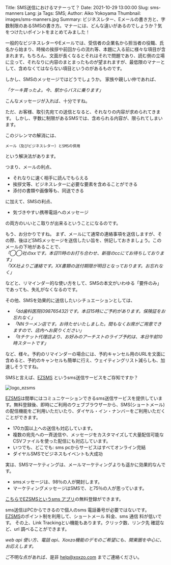 Title: SMS送信におけるマナーって？
Date: 2021-10-29 13:00:00
Slug: sms-manners
Lang: ja
Tags: SMS; 
Author: Aiko Yokoyama
Thumbnail: images/sms-manners.jpg
Summary: ビジネスレター、Eメールの書き方と、字数制限のあるSMSの書き方。マナーには、どんな違いがあるのでしょうか？気をつけたいポイントをまとめてみました！

一般的なビジネスレターやEメールでは、受信者の企業名から担当者の役職、氏名から始まり、時候の挨拶や前回からの流れ等、本題に入る前に様々な項目が含まれます。もちろん、文面が長くなるとそれはそれで問題であり、読む側の立場に立って、それなりに内容のまとまったものが望まれますが、最低限のマナーとして、含めなくてはならない項目というのがあるものです。

しかし、SMSのメッセージではどうでしょうか。
家族や親しい仲であれば、

_「ケーキ買ったよ。今、駅からバスに乗ります」_

こんなメッセージが入れば、十分ですね。

ただ、お客様、取引先宛ての送信となると、それなりの内容が求められてきます。
しかし、字数に制限があるSMSでは、含められる内容が、限られてしまいます。

このジレンマの解消には、

`メール（及びビジネスレター）とSMSの併用`

という解決法があります。

つまり、メールの利点、

* それなりに速く相手に読んでもらえる
* 挨拶文等、ビジネスレターに必要な要素を含めることができる
* 添付の書類や画像等も、同送できる

に加えて、SMSの利点、

* 気づきやすい携帯電話へのメッセージ

の両方のいいとこ取りが出来るということになるのです。

もう、お分かりですね。
まず、メールにて通常の連絡事項を送信しますが、その際、後ほどSMSメッセージを送信したい旨を、併記しておきましょう。このメールの下地があることで、<br>
_「◯◯社のxxです。本日11時のお打ち合わせ、新宿のccにてお待ちしております」_ <br>
_「XX社よりご連絡です。XX書類の送付期限が明日となっております。お忘れなく」_ 

などと、リマインダー的な使い方をして、SMSの本文がいわゆる「要件のみ」であっても、失礼がなくなるのです。

その他、SMSを効果的に送信したいシチュエーションとしては、

* _「dd歯科医院(098765432)です。本日15時にご予約があります。保険証をお忘れなく」_ 
* _「NNラーメン店です。お待たせいたしました。間もなくお席がご用意できますので、店内へお戻りください」_ 
* _「ttチケット代理店より、お好みのアーチストのライブ予約は、本日午前10時スタートです」_ 


など、様々。予約のリマインダーの場合には、予約キャンセル用のURLを文面に含めると、予約のキャンセルも簡単に行え、ウェイティングリスト減らしも、加速しそうですね。

SMSと言えば、[EZSMS](https://www.ezsms.biz/) というsms送信サービスをご存知ですか？

![logo_ezsms](/images/ezsms_logo-1.png)

[EZSMS](https://www.ezsms.biz/)は間単にはコミュニケーションできるsms送信サービスを提供しています。無料登録後、即時にご利用のウェブブラウザーから、SMS(ショートメール)の配信機能をご利用いただいたり、ダイヤル・イン・ナンバーをご利用いただくことができます。
- 170カ国以上への送信も対応しています。
- 複数の宛先への一斉送信や、メッセージをカスタマイズして大量配信可能なCSVファイルを使った配信にも対応しています。
- いつでも、どこでも: sms pcからサービスはすべてオンライン完結
- ダイヤルSMSでビジネスもイベントも大成功

実は、SMSマーケティングは、メールマーケティングよりも遥かに効果的なんです。

- smsメッセージは、98％の人が開封します。
- マーケティングメッセージはSMSで、と75％の人が思っています。

[こちらでEZSMSというsms アプリ](https://www.ezsms.biz/)の無料登録ができます。

sms送信はPCからできるので個人のsms 電話番号が必要ではないです。
[EZSMS](https://www.ezsms.biz/)のポイント制を利用して、ショートメール 料金、sms 通信 料が低いです。
その上、Link Trackingとい機能もあります。クリック数、リンク先 確認など、url 調べることができます。


_web api 使い方、電話 api、Xoxzo機能のデモのご希望にも、関東圏を中心に、お応えします。_

ご不明な点があれば、是非 help@xoxzo.com までご連絡ください。

